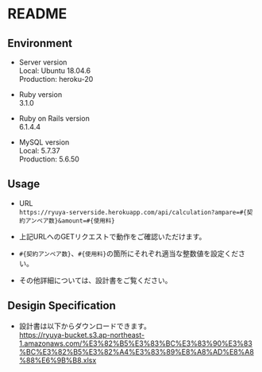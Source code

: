 # README

## Environment
* Server version  
Local: Ubuntu 18.04.6  
Production: heroku-20

* Ruby version  
3.1.0

* Ruby on Rails version  
6.1.4.4

* MySQL version  
Local: 5.7.37  
Production: 5.6.50

## Usage
* URL  
`https://ryuya-serverside.herokuapp.com/api/calculation?ampare=#{契約アンペア数}&amount=#{使用料}`

* 上記URLへのGETリクエストで動作をご確認いただけます。 

* `#{契約アンペア数}`、`#{使用料}`の箇所にそれぞれ適当な整数値を設定ください。  

* その他詳細については、設計書をご覧ください。

## Desigin Specification
* 設計書は以下からダウンロードできます。  
https://ryuya-bucket.s3.ap-northeast-1.amazonaws.com/%E3%82%B5%E3%83%BC%E3%83%90%E3%83%BC%E3%82%B5%E3%82%A4%E3%83%89%E8%A8%AD%E8%A8%88%E6%9B%B8.xlsx


